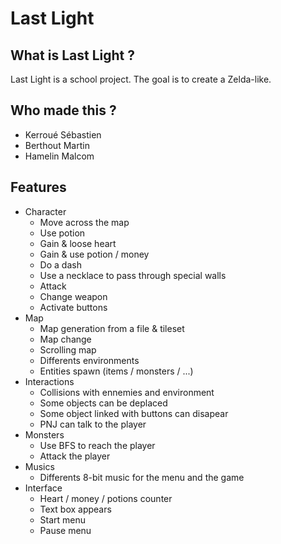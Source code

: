 # Last Light

## What is Last Light ?
Last Light is a school project. The goal is to create a Zelda-like.

## Who made this ?
* Kerroué Sébastien
* Berthout Martin
* Hamelin Malcom

## Features
* Character
  * Move across the map
  * Use potion
  * Gain & loose heart
  * Gain & use potion / money
  * Do a dash
  * Use a necklace to pass through special walls
  * Attack
  * Change weapon
  * Activate buttons
* Map
  * Map generation from a file & tileset
  * Map change
  * Scrolling map
  * Differents environments
  * Entities spawn (items / monsters / ...)
* Interactions
  * Collisions with ennemies and environment
  * Some objects can be deplaced
  * Some object linked with buttons can disapear
  * PNJ can talk to the player
* Monsters
  * Use BFS to reach the player
  * Attack the player
* Musics
  * Differents 8-bit music for the menu and the game
* Interface
  * Heart / money / potions counter
  * Text box appears
  * Start menu
  * Pause menu
